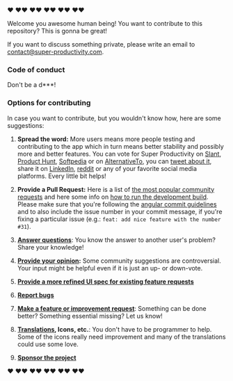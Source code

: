 :hearts: :hearts::hearts: :hearts::hearts: :hearts::hearts: :hearts::hearts: :hearts::hearts:

Welcome you awesome human being! You want to contribute to this repository? This is gonna be great!

If you want to discuss something private, please write an email to contact@super-productivity.com.

### Code of conduct

Don't be a d\*\*\*!

### Options for contributing

In case you want to contribute, but you wouldn't know how, here are some suggestions:

1. **Spread the word:** More users means more people testing and contributing to the app which in turn means better stability and possibly more and better features. You can vote for Super Productivity on [Slant](https://www.slant.co/topics/14021/viewpoints/7/~productivity-tools-for-linux~super-productivity), [Product Hunt](https://www.producthunt.com/posts/super-productivity), [Softpedia](https://www.softpedia.com/get/Office-tools/Diary-Organizers-Calendar/Super-Productivity.shtml) or on [AlternativeTo](https://alternativeto.net/software/super-productivity/), you can [tweet about it](https://twitter.com/intent/tweet?text=I%20like%20Super%20Productivity%20%20https%3A%2F%2Fsuper-productivity.com), share it on [LinkedIn](http://www.linkedin.com/shareArticle?mini=true&url=https://super-productivity.com&title=I%20like%20Super%20Productivity&), [reddit](http://www.reddit.com/submit?url=https%3A%2F%2Fsuper-productivity.com&title=I%20like%20Super%20Productivity) or any of your favorite social media platforms. Every little bit helps!

2. **Provide a Pull Request:** Here is a list of [the most popular community requests](https://github.com/johannesjo/super-productivity/issues?q=is%3Aissue+is%3Aopen+sort%3Areactions-%2B1-desc) and here some info on [how to run the development build](https://github.com/johannesjo/super-productivity#running-the-development-server).
   Please make sure that you're following the [angular commit guidelines](https://github.com/angular/angular.js/blob/master/DEVELOPERS.md#commits) and to also include the issue number in your commit message, if you're fixing a particular issue (e.g.: `feat: add nice feature with the number #31`).

3. **[Answer questions](https://github.com/johannesjo/super-productivity/discussions)**: You know the answer to another user's problem? Share your knowledge!

4. **[Provide your opinion](https://github.com/johannesjo/super-productivity/issues?q=is%3Aissue+is%3Aopen+sort%3Areactions-%2B1-desc+label%3A%22community+feedback+wanted%22):** Some community suggestions are controversial. Your input might be helpful even if it is just an up- or down-vote.

5. **[Provide a more refined UI spec for existing feature requests](https://github.com/johannesjo/super-productivity/issues?q=is%3Aissue+is%3Aopen+label%3A%22needs+concept+and%2For+ui+spec%22)**

6. **[Report bugs](https://github.com/johannesjo/super-productivity/issues/new)**

7. **[Make a feature or improvement request](https://github.com/johannesjo/super-productivity/issues/new)**: Something can be done better? Something essential missing? Let us know!

8. **[Translations](https://github.com/johannesjo/super-productivity/tree/master/src/assets/i18n), Icons, etc.**: You don't have to be programmer to help. Some of the icons really need improvement and many of the translations could use some love.

9. **[Sponsor the project](https://github.com/sponsors/johannesjo)**

:hearts: :hearts::hearts: :hearts::hearts: :hearts::hearts: :hearts::hearts: :hearts::hearts:
